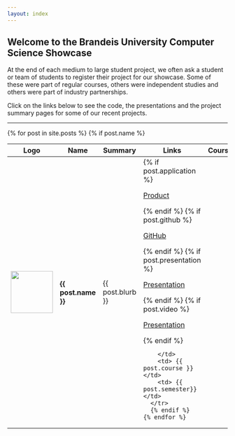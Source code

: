 ```yaml
---
layout: index
---
```

## Welcome to the Brandeis University Computer Science Showcase

At the end of each medium to large student project, we often ask a student or team of students to register their project for our showcase. Some of these were part of regular courses, others were independent studies and others were part of industry partnerships.

Click on the links below to see the code, the presentations and the project summary pages for some of our recent projects.

<hr>

<table id="projects" class="display">

  <thead>
    <tr>
      <th><i class="fa fa-picture-o" aria-hidden="true"></i> Logo</th>
      <th><i class="fa fa-star" aria-hidden="true"></i> Name</th>
      <th><i class="fa fa-info-circle" aria-hidden="true"></i> Summary</th>
      <th><i class="fa fa-link" aria-hidden="true"></i> Links</th>
      <th><i class="fa fa-graduation-cap" aria-hidden="true"></i> Course</th>
      <th><i class="fa fa-calendar" aria-hidden="true"></i> Date</th>
    </tr>
  </thead>
  <tbody>
    {% for post in site.posts %}
      {% if post.name %}
      <tr>
        <td> <img src="{{ post.image }}" height="96" width="96"> </td>
        <td> <h4> {{ post.name }} </h4> </td>
        <td> {{ post.blurb }} </td>
        <td>
          {% if post.application %}
          <p><i class="fa fa-lightbulb-o" aria-hidden="true"></i> <a href="{{ post.application }}">Product</a></p>
          {% endif %}
          {% if post.github %}
          <p><i class="fa fa-github" aria-hidden="true"></i> <a href="{{ post.github }}">GitHub</a></p>
          {% endif %}
          {% if post.presentation %}
          <p><i class="fa fa-file-powerpoint-o" aria-hidden="true"></i> <a href="{{ post.presentation }}">Presentation</a></p>
          {% endif %}
          {% if post.video %}
          <p><i class="fa fa-file-video-o" aria-hidden="true"></i> <a href="{{ post.video }}">Presentation</a></p>
          {% endif %}

        </td>
        <td> {{ post.course }} </td>
        <td> {{ post.semester}} </td>
      </tr>
      {% endif %}
    {% endfor %}
  </tbody>
</table>
